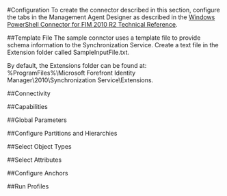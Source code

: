 #Configuration
To create the connector described in this section, configure the tabs in the Management Agent Designer as described in the  [Windows PowerShell Connector for FIM 2010 R2 Technical Reference](http://technet.microsoft.com/en-us/library/dn640417(v=ws.10).aspx).

##Template File
The sample connctor uses a template file to provide schema information to the Synchronization Service. Create a text file in the Extension folder called SampleInputFile.txt.

By default, the Extensions folder can be found at:
    %ProgramFiles%\Microsoft Forefront Identity Manager\2010\Synchronization Service\Extensions\. 

##Connectivity

##Capabilities

##Global Parameters

##Configure Partitions and Hierarchies

##Select Object Types

##Select Attributes

##Configure Anchors

##Run Profiles